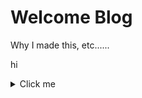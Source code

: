# Welcome Blog

Why I made this, etc......

hi

<details>
  <summary>Click me</summary>

stuff

stuff2

</details>

